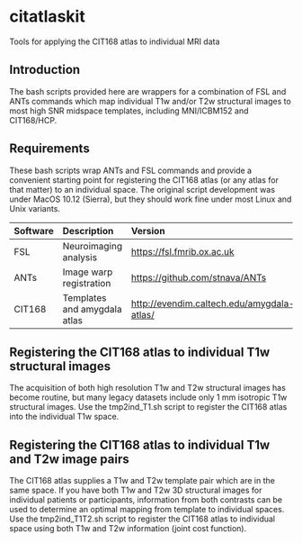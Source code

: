 # citatlaskit
Tools for applying the CIT168 atlas to individual MRI data

## Introduction
The bash scripts provided here are wrappers for a combination of FSL and ANTs commands which map individual T1w and/or T2w structural images to most high SNR midspace templates, including MNI/ICBM152 and CIT168/HCP.

## Requirements
These bash scripts wrap ANTs and FSL commands and provide a convenient starting point for registering the CIT168 atlas (or any atlas for that matter) to an individual space. The original script development was under MacOS 10.12 (Sierra), but they should work fine under most Linux and Unix variants.

| Software | Description | Version | Link |
| :------- | :---------- | :------ | :--- |
| FSL      | Neuroimaging analysis | https://fsl.fmrib.ox.ac.uk |
| ANTs     | Image warp registration | https://github.com/stnava/ANTs |
| CIT168   | Templates and amygdala atlas | http://evendim.caltech.edu/amygdala-atlas/ |

## Registering the CIT168 atlas to individual T1w structural images
The acquisition of both high resolution T1w and T2w structural images has become routine, but many legacy datasets include only 1 mm isotropic T1w structural images. Use the tmp2ind_T1.sh script to register the CIT168 atlas into the individual T1w space.

## Registering the CIT168 atlas to individual T1w and T2w image pairs
The CIT168 atlas supplies a T1w and T2w template pair which are in the same space. If you have both T1w and T2w 3D structural images for individual patients or participants, information from both contrasts can be used to determine an optimal mapping from template to individual spaces. Use the tmp2ind_T1T2.sh script to register the CIT168 atlas to individual space using both T1w and T2w information (joint cost function).
